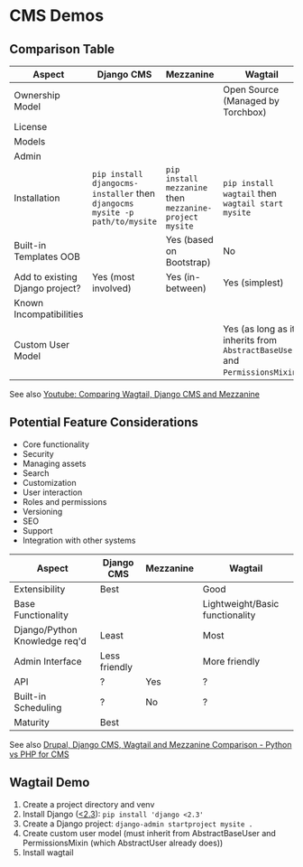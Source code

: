 CMS Demos
=========

Comparison Table
----------------

Aspect                          | Django CMS          | Mezzanine                | Wagtail
--------------------------------|---------------------|--------------------------|--------
Ownership Model                 |                     |                          | Open Source (Managed by Torchbox)
License                         |                     |                          |
Models                          |                     |                          |
Admin                           |                     |                          |
Installation | `pip install djangocms-installer` then `djangocms mysite -p path/to/mysite` | `pip install mezzanine` then `mezzanine-project mysite` | `pip install wagtail` then `wagtail start mysite`
Built-in Templates OOB          |                     | Yes (based on Bootstrap) | No
Add to existing Django project? | Yes (most involved) | Yes (in-between)         | Yes (simplest)
Known Incompatibilities         |                     |                          |
Custom User Model               |                     |                          | Yes (as long as it inherits from `AbstractBaseUser` and `PermissionsMixin`)


See also [Youtube: Comparing Wagtail, Django CMS and Mezzanine][yout01]


Potential Feature Considerations
--------------------------------

- Core functionality
- Security
- Managing assets
- Search
- Customization
- User interaction
- Roles and permissions
- Versioning
- SEO
- Support
- Integration with other systems

Aspect                          | Django CMS          | Mezzanine                | Wagtail
--------------------------------|---------------------|--------------------------|--------
Extensibility                   | Best                |                          | Good
Base Functionality              |                     |                          | Lightweight/Basic functionality
Django/Python Knowledge req'd   | Least               |                          | Most
Admin Interface                 | Less friendly       |                          | More friendly
API                             | ?                   | Yes                      | ?
Built-in Scheduling             | ?                   | No                       | ?
Maturity                        | Best                |                          | 


See also [Drupal, Django CMS, Wagtail and Mezzanine Comparison - Python vs PHP for CMS][netg01]


Wagtail Demo
------------

1. Create a project directory and venv
2. Install Django ([<2.3][wagt01]): `pip install 'django <2.3'`
3. Create a Django project: `django-admin startproject mysite .`
4. Create custom user model (must inherit from AbstractBaseUser and PermissionsMixin (which AbstractUser already does))
4. Install wagtail


[netg01]: https://www.netguru.com/blog/drupal-django-cms-wagtail-mezzanine-comparison-python-php
[yout01]: https://www.youtube.com/watch?v=3UC1MNFOjEI
[wagt01]: http://docs.wagtail.io/en/v2.7.1/getting_started/integrating_into_django.html
